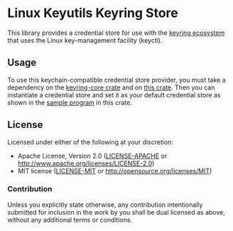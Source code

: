 # Linux Keyutils Keyring Store

This library provides a credential store for use with the [keyring ecosystem](https://github.com/open-source-cooperative/keyring-rs/wiki/Keyring) that uses the Linux key-management facility (keyctl).

## Usage

To use this keychain-compatible credential store provider, you must take a dependency on the [keyring-core crate](https://crates.io/crates/keyring-core) and on [this crate](https://crates.io/crates/linux-keyutils-keyring-store). Then you can instantiate a credential store and set it as your default credential store as shown in the [sample program](examples/example.rs) in this crate.

## License

Licensed under either of the following at your discretion:

 * Apache License, Version 2.0 ([LICENSE-APACHE](LICENSE-APACHE) or http://www.apache.org/licenses/LICENSE-2.0)
 * MIT license ([LICENSE-MIT](LICENSE-MIT) or http://opensource.org/licenses/MIT)

### Contribution

Unless you explicitly state otherwise, any contribution intentionally submitted
for inclusion in the work by you shall be dual licensed as above, without any
additional terms or conditions.
